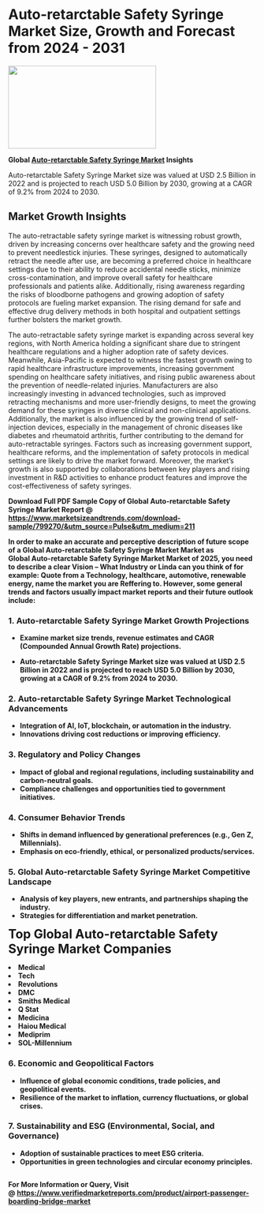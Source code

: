 <H1>Auto-retarctable Safety Syringe Market Size, Growth and Forecast from 2024 - 2031</H1><img class="aligncenter size-medium wp-image-584254" src="https://thirdeyenews.in/wp-content/uploads/2024/09/Global-Market-Research-300x168.jpeg" alt="" width="300" height="168" /><p><strong>Global&nbsp;<a href="https://www.marketsizeandtrends.com/download-sample/799270/&amp;utm_source=Pulse&amp;utm_medium=211">Auto-retarctable Safety Syringe Market</a> Insights</strong></p><p>Auto-retarctable Safety Syringe Market size was valued at USD 2.5 Billion in 2022 and is projected to reach USD 5.0 Billion by 2030, growing at a CAGR of 9.2% from 2024 to 2030.</p><p><h2>Market Growth Insights</h2> <p>The auto-retractable safety syringe market is witnessing robust growth, driven by increasing concerns over healthcare safety and the growing need to prevent needlestick injuries. These syringes, designed to automatically retract the needle after use, are becoming a preferred choice in healthcare settings due to their ability to reduce accidental needle sticks, minimize cross-contamination, and improve overall safety for healthcare professionals and patients alike. Additionally, rising awareness regarding the risks of bloodborne pathogens and growing adoption of safety protocols are fueling market expansion. The rising demand for safe and effective drug delivery methods in both hospital and outpatient settings further bolsters the market growth.</p> <p><strong></strong></p> <p>The auto-retractable safety syringe market is expanding across several key regions, with North America holding a significant share due to stringent healthcare regulations and a higher adoption rate of safety devices. Meanwhile, Asia-Pacific is expected to witness the fastest growth owing to rapid healthcare infrastructure improvements, increasing government spending on healthcare safety initiatives, and rising public awareness about the prevention of needle-related injuries. Manufacturers are also increasingly investing in advanced technologies, such as improved retracting mechanisms and more user-friendly designs, to meet the growing demand for these syringes in diverse clinical and non-clinical applications. Additionally, the market is also influenced by the growing trend of self-injection devices, especially in the management of chronic diseases like diabetes and rheumatoid arthritis, further contributing to the demand for auto-retractable syringes. Factors such as increasing government support, healthcare reforms, and the implementation of safety protocols in medical settings are likely to drive the market forward. Moreover, the market’s growth is also supported by collaborations between key players and rising investment in R&D activities to enhance product features and improve the cost-effectiveness of safety syringes. <p><strong></p><p><span class=""><strong>Download Full PDF Sample Copy of Global Auto-retarctable Safety Syringe Market Report</strong> @ <a href="https://www.marketsizeandtrends.com/download-sample/799270/&amp;utm_source=Pulse&amp;utm_medium=211" target="_blank">https://www.marketsizeandtrends.com/download-sample/799270/&amp;utm_source=Pulse&amp;utm_medium=211</a></span></p><p>In order to make an accurate and perceptive description of future scope of a Global&nbsp;Auto-retarctable Safety Syringe Market Market as Global&nbsp;Auto-retarctable Safety Syringe Market Market of 2025, you need to describe a clear Vision &ndash; What Industry or Linda can you think of for example: Quote from a Technology, healthcare, automotive, renewable energy, name the market you are Reffering to. However, some general trends and factors usually impact market reports and their future outlook include:</p><h3>1.&nbsp;<strong>Auto-retarctable Safety Syringe Market Growth Projections</strong></h3><ul><li>Examine market size trends, revenue estimates and CAGR (Compounded Annual Growth Rate) projections.</li><li><p>Auto-retarctable Safety Syringe Market size was valued at USD 2.5 Billion in 2022 and is projected to reach USD 5.0 Billion by 2030, growing at a CAGR of 9.2% from 2024 to 2030.</p></li></ul><h3>2.&nbsp;<strong>Auto-retarctable Safety Syringe Market Technological Advancements</strong></h3><ul><li>Integration of AI, IoT, blockchain, or automation in the industry.</li><li>Innovations driving cost reductions or improving efficiency.</li></ul><h3>3.&nbsp;<strong>Regulatory and Policy Changes</strong></h3><ul><li>Impact of global and regional regulations, including sustainability and carbon-neutral goals.</li><li>Compliance challenges and opportunities tied to government initiatives.</li></ul><h3>4.&nbsp;<strong>Consumer Behavior Trends</strong></h3><ul><li>Shifts in demand influenced by generational preferences (e.g., Gen Z, Millennials).</li><li>Emphasis on eco-friendly, ethical, or personalized products/services.</li></ul><h3>5.&nbsp;<strong>Global Auto-retarctable Safety Syringe Market Competitive Landscape</strong></h3><ul><li>Analysis of key players, new entrants, and partnerships shaping the industry.</li><li>Strategies for differentiation and market penetration.</li></ul><p data-pm-slice="1 1 []"><span style="color: inherit; font-family: inherit; font-size: 25px;">Top Global Auto-retarctable Safety Syringe Market Companies</span></p><div class="" data-test-id=""><p><li>Medical</li><li> Tech</li><li> Revolutions</li><li> DMC</li><li> Smiths Medical</li><li> Q Stat</li><li> Medicina</li><li> Haiou Medical</li><li> Mediprim</li><li> SOL-Millennium</li></p></div><h3>6.&nbsp;<strong>Economic and Geopolitical Factors</strong></h3><ul><li>Influence of global economic conditions, trade policies, and geopolitical events.</li><li>Resilience of the market to inflation, currency fluctuations, or global crises.</li></ul><h3>7.&nbsp;<strong>Sustainability and ESG (Environmental, Social, and Governance)</strong></h3><ul><li>Adoption of sustainable practices to meet ESG criteria.</li><li>Opportunities in green technologies and circular economy principles.</li></ul><h2><strong style="font-size: 14px;">For More Information or Query, Visit @&nbsp;</strong><a style="background-color: #ffffff; font-size: 14px;" href="https://www.marketsizeandtrends.com/report/auto-retarctable-safety-syringe-market/" target="_blank">https://www.verifiedmarketreports.com/product/airport-passenger-boarding-bridge-market</a></h2>
